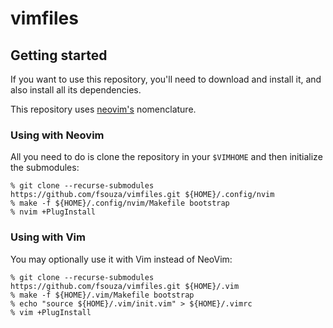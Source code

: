 # vimfiles

## Getting started

If you want to use this repository, you'll need to download and install it, and
also install all its dependencies.

This repository uses [neovim's](https://github.com/neovim/neovim) nomenclature.

### Using with Neovim

All you need to do is clone the repository in your ``$VIMHOME`` and then
initialize the submodules:

```
% git clone --recurse-submodules https://github.com/fsouza/vimfiles.git ${HOME}/.config/nvim
% make -f ${HOME}/.config/nvim/Makefile bootstrap
% nvim +PlugInstall
```

### Using with Vim

You may optionally use it with Vim instead of NeoVim:

```
% git clone --recurse-submodules https://github.com/fsouza/vimfiles.git ${HOME}/.vim
% make -f ${HOME}/.vim/Makefile bootstrap
% echo "source ${HOME}/.vim/init.vim" > ${HOME}/.vimrc
% vim +PlugInstall
```
